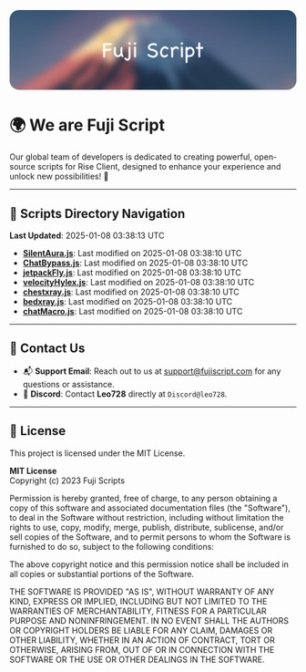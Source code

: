 ![Banner](.github/b.webp)

# 🌍 **We are Fuji Script**

Our global team of developers is dedicated to creating powerful, open-source scripts for Rise Client, designed to enhance your experience and unlock new possibilities! 🌟

---
<!-- SCRIPTS_NAVIGATION_START -->
## 📂 **Scripts Directory Navigation**

**Last Updated**: 2025-01-08 03:38:13 UTC

- **[SilentAura.js](scripts/SilentAura.js)**: Last modified on 2025-01-08 03:38:10 UTC
- **[ChatBypass.js](scripts/ChatBypass.js)**: Last modified on 2025-01-08 03:38:10 UTC
- **[jetpackFly.js](scripts/jetpackFly.js)**: Last modified on 2025-01-08 03:38:10 UTC
- **[velocityHylex.js](scripts/velocityHylex.js)**: Last modified on 2025-01-08 03:38:10 UTC
- **[chestxray.js](scripts/chestxray.js)**: Last modified on 2025-01-08 03:38:10 UTC
- **[bedxray.js](scripts/bedxray.js)**: Last modified on 2025-01-08 03:38:10 UTC
- **[chatMacro.js](scripts/chatMacro.js)**: Last modified on 2025-01-08 03:38:10 UTC

<!-- SCRIPTS_NAVIGATION_END -->

---

## 💬 **Contact Us**  
- 📬 **Support Email**: Reach out to us at [support@fujiscript.com](mailto:support@fujiscript.com) for any questions or assistance.  
- 💬 **Discord**: Contact **Leo728** directly at `Discord@leo728`.

---

## 📜 **License**

This project is licensed under the MIT License.  

**MIT License**  
Copyright (c) 2023 Fuji Scripts  

Permission is hereby granted, free of charge, to any person obtaining a copy of this software and associated documentation files (the "Software"), to deal in the Software without restriction, including without limitation the rights to use, copy, modify, merge, publish, distribute, sublicense, and/or sell copies of the Software, and to permit persons to whom the Software is furnished to do so, subject to the following conditions:  

The above copyright notice and this permission notice shall be included in all copies or substantial portions of the Software.  

THE SOFTWARE IS PROVIDED "AS IS", WITHOUT WARRANTY OF ANY KIND, EXPRESS OR IMPLIED, INCLUDING BUT NOT LIMITED TO THE WARRANTIES OF MERCHANTABILITY, FITNESS FOR A PARTICULAR PURPOSE AND NONINFRINGEMENT. IN NO EVENT SHALL THE AUTHORS OR COPYRIGHT HOLDERS BE LIABLE FOR ANY CLAIM, DAMAGES OR OTHER LIABILITY, WHETHER IN AN ACTION OF CONTRACT, TORT OR OTHERWISE, ARISING FROM, OUT OF OR IN CONNECTION WITH THE SOFTWARE OR THE USE OR OTHER DEALINGS IN THE SOFTWARE.  
